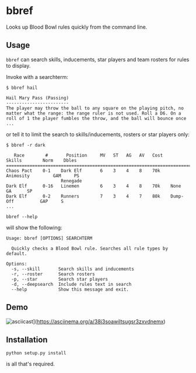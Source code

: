 # bbref

Looks up Blood Bowl rules quickly from the command line.

## Usage

`bbref` can search skills, inducements, star players and team rosters for rules
to display.

Invoke with a searchterm:

~~~
$ bbref hail

Hail Mary Pass (Passing)
------------------------
The player may throw the ball to any square on the playing pitch, no
matter what the range: the range ruler is not used. Roll a D6. On a
roll of 1 the player fumbles the throw, and the ball will bounce once
...
~~~

or tell it to limit the search to skills/inducements, rosters or star players only:

~~~
$ bbref -r dark

   Race        #       Position     MV   ST   AG   AV   Cost       Skills        Norm    Dbles
==============================================================================================
Chaos Pact    0-1    Dark Elf       6    3    4    8    70k    Animosity         GAM     PS
                     Renegade
Dark Elf      0-16   Linemen        6    3    4    8    70k    None              GA      SP
Dark Elf      0-2    Runners        7    3    4    7    80k    Dump-Off          GAP     S
...
~~~

`bbref --help`

will show the following:

~~~
Usage: bbref [OPTIONS] SEARCHTERM

  Quickly checks a Blood Bowl rule. Searches all rule types by default.

Options:
  -s, --skill       Search skills and inducements
  -r, --roster      Search rosters
  -p, --star        Search star players
  -d, --deepsearch  Include rules text in search
  --help            Show this message and exit.
~~~

## Demo

![asciicast](https://asciinema.org/a/38j3soawiltsugsr3zxvdnemx.png)](https://asciinema.org/a/38j3soawiltsugsr3zxvdnemx)

## Installation

`python setup.py install`

is all that's required.

